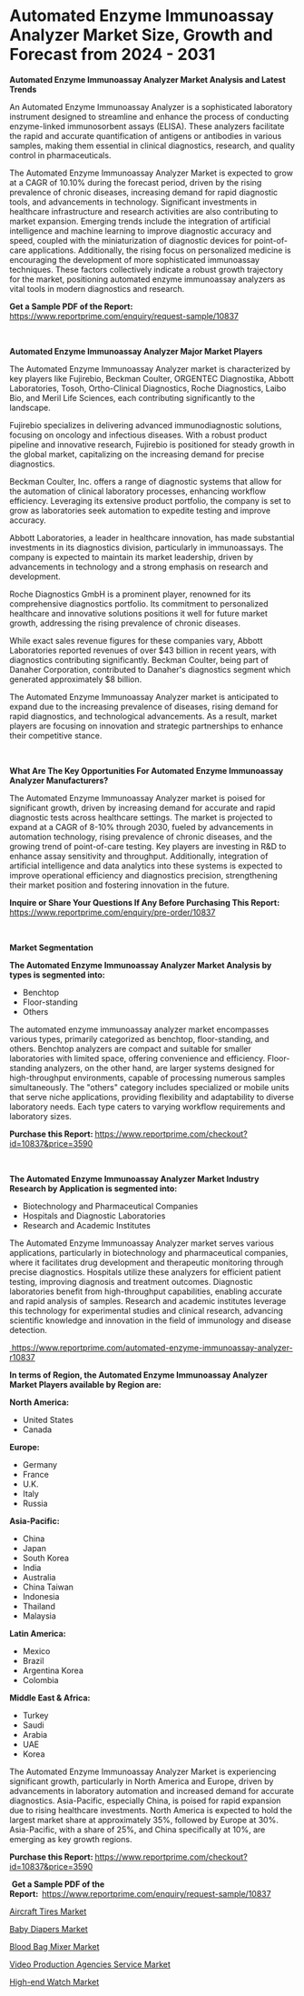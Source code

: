 <p><h1>Automated Enzyme Immunoassay Analyzer Market Size, Growth and Forecast from 2024 - 2031</h1></p><p><strong>Automated Enzyme Immunoassay Analyzer Market Analysis and Latest Trends</strong></p>
<p><p>An Automated Enzyme Immunoassay Analyzer is a sophisticated laboratory instrument designed to streamline and enhance the process of conducting enzyme-linked immunosorbent assays (ELISA). These analyzers facilitate the rapid and accurate quantification of antigens or antibodies in various samples, making them essential in clinical diagnostics, research, and quality control in pharmaceuticals. </p><p>The Automated Enzyme Immunoassay Analyzer Market is expected to grow at a CAGR of 10.10% during the forecast period, driven by the rising prevalence of chronic diseases, increasing demand for rapid diagnostic tools, and advancements in technology. Significant investments in healthcare infrastructure and research activities are also contributing to market expansion. Emerging trends include the integration of artificial intelligence and machine learning to improve diagnostic accuracy and speed, coupled with the miniaturization of diagnostic devices for point-of-care applications. Additionally, the rising focus on personalized medicine is encouraging the development of more sophisticated immunoassay techniques. These factors collectively indicate a robust growth trajectory for the market, positioning automated enzyme immunoassay analyzers as vital tools in modern diagnostics and research.</p></p>
<p><strong>Get a Sample PDF of the Report:&nbsp;</strong> <a href="https://www.reportprime.com/enquiry/request-sample/10837?utm_campaign=1841&utm_medium=2&utm_source=Github&utm_content=ia&utm_term=29112024&utm_id=automated-enzyme-immunoassay-analyzer">https://www.reportprime.com/enquiry/request-sample/10837</a></p>
<p>&nbsp;</p>
<p><strong>Automated Enzyme Immunoassay Analyzer Major Market Players</strong></p>
<p><p>The Automated Enzyme Immunoassay Analyzer market is characterized by key players like Fujirebio, Beckman Coulter, ORGENTEC Diagnostika, Abbott Laboratories, Tosoh, Ortho-Clinical Diagnostics, Roche Diagnostics, Laibo Bio, and Meril Life Sciences, each contributing significantly to the landscape.</p><p>Fujirebio specializes in delivering advanced immunodiagnostic solutions, focusing on oncology and infectious diseases. With a robust product pipeline and innovative research, Fujirebio is positioned for steady growth in the global market, capitalizing on the increasing demand for precise diagnostics.</p><p>Beckman Coulter, Inc. offers a range of diagnostic systems that allow for the automation of clinical laboratory processes, enhancing workflow efficiency. Leveraging its extensive product portfolio, the company is set to grow as laboratories seek automation to expedite testing and improve accuracy.</p><p>Abbott Laboratories, a leader in healthcare innovation, has made substantial investments in its diagnostics division, particularly in immunoassays. The company is expected to maintain its market leadership, driven by advancements in technology and a strong emphasis on research and development.</p><p>Roche Diagnostics GmbH is a prominent player, renowned for its comprehensive diagnostics portfolio. Its commitment to personalized healthcare and innovative solutions positions it well for future market growth, addressing the rising prevalence of chronic diseases.</p><p>While exact sales revenue figures for these companies vary, Abbott Laboratories reported revenues of over $43 billion in recent years, with diagnostics contributing significantly. Beckman Coulter, being part of Danaher Corporation, contributed to Danaher's diagnostics segment which generated approximately $8 billion.</p><p>The Automated Enzyme Immunoassay Analyzer market is anticipated to expand due to the increasing prevalence of diseases, rising demand for rapid diagnostics, and technological advancements. As a result, market players are focusing on innovation and strategic partnerships to enhance their competitive stance.</p></p>
<p>&nbsp;</p>
<p><strong>What Are The Key Opportunities For Automated Enzyme Immunoassay Analyzer Manufacturers?</strong></p>
<p><p>The Automated Enzyme Immunoassay Analyzer market is poised for significant growth, driven by increasing demand for accurate and rapid diagnostic tests across healthcare settings. The market is projected to expand at a CAGR of 8-10% through 2030, fueled by advancements in automation technology, rising prevalence of chronic diseases, and the growing trend of point-of-care testing. Key players are investing in R&D to enhance assay sensitivity and throughput. Additionally, integration of artificial intelligence and data analytics into these systems is expected to improve operational efficiency and diagnostics precision, strengthening their market position and fostering innovation in the future.</p></p>
<p><strong>Inquire or Share Your Questions If Any Before Purchasing This Report:</strong> <a href="https://www.reportprime.com/enquiry/pre-order/10837?utm_campaign=1841&utm_medium=2&utm_source=Github&utm_content=ia&utm_term=29112024&utm_id=automated-enzyme-immunoassay-analyzer">https://www.reportprime.com/enquiry/pre-order/10837</a></p>
<p>&nbsp;</p>
<p><strong>Market Segmentation</strong></p>
<p><strong>The Automated Enzyme Immunoassay Analyzer Market Analysis by types is segmented into:</strong></p>
<p><ul><li>Benchtop</li><li>Floor-standing</li><li>Others</li></ul></p>
<p><p>The automated enzyme immunoassay analyzer market encompasses various types, primarily categorized as benchtop, floor-standing, and others. Benchtop analyzers are compact and suitable for smaller laboratories with limited space, offering convenience and efficiency. Floor-standing analyzers, on the other hand, are larger systems designed for high-throughput environments, capable of processing numerous samples simultaneously. The "others" category includes specialized or mobile units that serve niche applications, providing flexibility and adaptability to diverse laboratory needs. Each type caters to varying workflow requirements and laboratory sizes.</p></p>
<p><strong>Purchase this Report:&nbsp;</strong><a href="https://www.reportprime.com/checkout?id=10837&price=3590&utm_campaign=1841&utm_medium=2&utm_source=Github&utm_content=ia&utm_term=29112024&utm_id=automated-enzyme-immunoassay-analyzer">https://www.reportprime.com/checkout?id=10837&price=3590</a></p>
<p>&nbsp;</p>
<p><strong>The Automated Enzyme Immunoassay Analyzer Market Industry Research by Application is segmented into:</strong></p>
<p><ul><li>Biotechnology and Pharmaceutical Companies</li><li>Hospitals and Diagnostic Laboratories</li><li>Research and Academic Institutes</li></ul></p>
<p><p>The Automated Enzyme Immunoassay Analyzer market serves various applications, particularly in biotechnology and pharmaceutical companies, where it facilitates drug development and therapeutic monitoring through precise diagnostics. Hospitals utilize these analyzers for efficient patient testing, improving diagnosis and treatment outcomes. Diagnostic laboratories benefit from high-throughput capabilities, enabling accurate and rapid analysis of samples. Research and academic institutes leverage this technology for experimental studies and clinical research, advancing scientific knowledge and innovation in the field of immunology and disease detection.</p></p>
<p><a href="https://www.reportprime.com/automated-enzyme-immunoassay-analyzer-r10837?utm_campaign=1841&utm_medium=2&utm_source=Github&utm_content=ia&utm_term=29112024&utm_id=automated-enzyme-immunoassay-analyzer">&nbsp;https://www.reportprime.com/automated-enzyme-immunoassay-analyzer-r10837</a></p>
<p><strong>In terms of Region, the Automated Enzyme Immunoassay Analyzer Market Players available by Region are:</strong></p>
<p>
    <p> <strong> North America: </strong>
        <ul>
            <li>United States</li>
            <li>Canada</li>
        </ul>
        </p> 
    <p> <strong> Europe: </strong>
        <ul>
            <li>Germany</li>
            <li>France</li>
            <li>U.K.</li>
            <li>Italy</li>
            <li>Russia</li>
        </ul>
        </p> 
    <p> <strong> Asia-Pacific: </strong>
        <ul>
            <li>China</li>
            <li>Japan</li>
            <li>South Korea</li>
            <li>India</li>
            <li>Australia</li>
            <li>China Taiwan</li>
            <li>Indonesia</li>
            <li>Thailand</li>
            <li>Malaysia</li>
        </ul>
        </p> 
    <p> <strong> Latin America: </strong>
        <ul>
            <li>Mexico</li>
            <li>Brazil</li>
            <li>Argentina Korea</li>
            <li>Colombia</li>
        </ul>
        </p> 
    <p> <strong> Middle East & Africa: </strong>
        <ul>
            <li>Turkey</li>
            <li>Saudi</li>
            <li>Arabia</li>
            <li>UAE</li>
            <li>Korea</li>
        </ul>
    </p>
    </p>
<p><p>The Automated Enzyme Immunoassay Analyzer Market is experiencing significant growth, particularly in North America and Europe, driven by advancements in laboratory automation and increased demand for accurate diagnostics. Asia-Pacific, especially China, is poised for rapid expansion due to rising healthcare investments. North America is expected to hold the largest market share at approximately 35%, followed by Europe at 30%. Asia-Pacific, with a share of 25%, and China specifically at 10%, are emerging as key growth regions.</p></p>
<p><strong>Purchase this Report: </strong><a href="https://www.reportprime.com/checkout?id=10837&price=3590&utm_campaign=1841&utm_medium=2&utm_source=Github&utm_content=ia&utm_term=29112024&utm_id=automated-enzyme-immunoassay-analyzer">https://www.reportprime.com/checkout?id=10837&price=3590</a></p>
<p>&nbsp;<strong>Get a Sample PDF of the Report:&nbsp;&nbsp;</strong><a href="https://www.reportprime.com/enquiry/request-sample/10837?utm_campaign=1841&utm_medium=2&utm_source=Github&utm_content=ia&utm_term=29112024&utm_id=automated-enzyme-immunoassay-analyzer">https://www.reportprime.com/enquiry/request-sample/10837</a></p>
<p><strong></strong></p>
<p><p><a href="https://www.linkedin.com/pulse/aircraft-tires-market-forecasts-trends-impact-analysis-2024-frbbf?utm_campaign=1841&utm_medium=2&utm_source=Github&utm_content=ia&utm_term=29112024&utm_id=automated-enzyme-immunoassay-analyzer">Aircraft Tires Market</a></p><p><a href="https://www.linkedin.com/pulse/baby-diapers-market-overview-forecast-2024-2031-detailed-d5woe?utm_campaign=1841&utm_medium=2&utm_source=Github&utm_content=ia&utm_term=29112024&utm_id=automated-enzyme-immunoassay-analyzer">Baby Diapers Market</a></p><p><a href="https://github.com/julyju69/Market-Research-Report-List-5/blob/main/blood-bag-mixer-market.md?utm_campaign=1841&utm_medium=2&utm_source=Github&utm_content=ia&utm_term=29112024&utm_id=automated-enzyme-immunoassay-analyzer">Blood Bag Mixer Market</a></p><p><a href="https://issuu.com/reportprime-2/docs/video-production-agencies-service-m_c115093e105dcb?utm_campaign=1841&utm_medium=2&utm_source=Github&utm_content=ia&utm_term=29112024&utm_id=automated-enzyme-immunoassay-analyzer">Video Production Agencies Service Market</a></p><p><a href="https://issuu.com/reportprime-2/docs/high-end-watch-market-size-2030.ppt_60e2f09464a3cf?utm_campaign=1841&utm_medium=2&utm_source=Github&utm_content=ia&utm_term=29112024&utm_id=automated-enzyme-immunoassay-analyzer">High-end Watch Market</a></p></p>